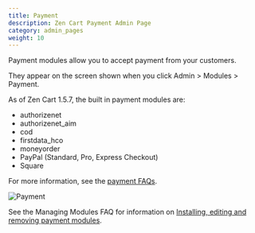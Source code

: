 ```yaml
---
title: Payment
description: Zen Cart Payment Admin Page 
category: admin_pages
weight: 10
---
```


Payment modules allow you to accept payment from your customers. 

They appear on the screen shown when you click Admin > Modules > Payment.

As of Zen Cart 1.5.7, the built in payment modules are: 

- authorizenet
- authorizenet_aim
- cod
- firstdata_hco
- moneyorder
- PayPal (Standard, Pro, Express Checkout)
- Square 

For more information, see the [payment FAQs](/user/payment/). 

![Payment](/images/payment_modules.png)

See the Managing Modules FAQ for information on [Installing, editing and removing payment modules](/user/admin_pages/modules/management/).

